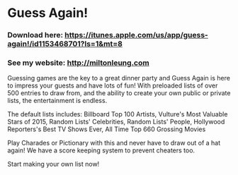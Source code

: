 # Guess Again!
### Download here: https://itunes.apple.com/us/app/guess-again!/id1153468701?ls=1&mt=8
### See my website: http://miltonleung.com
Guessing games are the key to a great dinner party and Guess Again is here to impress your guests and have lots of fun! With preloaded lists of over 500 entries to draw from, and the ability to create your own public or private lists, the entertainment is endless. 

The default lists includes:
Billboard Top 100 Artists, 
Vulture's Most Valuable Stars of 2015, 
Random Lists' Celebrities, 
Random Lists' People, 
Hollywood Reporters's Best TV Shows Ever,
All Time Top 660 Grossing Movies

Play Charades or Pictionary with this and never have to draw out of a hat again! We have a score keeping system to prevent cheaters too.

Start making your own list now!
